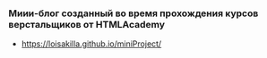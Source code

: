 ### Миии-блог созданный во время прохождения курсов верстальщиков от HTMLAcademy
- https://loisakilla.github.io/miniProject/
